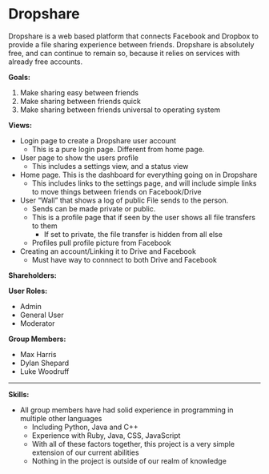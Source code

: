 Dropshare
=========
Dropshare is a web based platform that connects Facebook and Dropbox to provide a file sharing experience between friends. Dropshare is absolutely free, and can continue to remain so, because it relies on services with already free accounts.


**Goals:**

1.  Make sharing easy between friends
2.  Make sharing between friends quick
3.  Make sharing between friends universal to operating system

**Views:**
- Login page to create a Dropshare user account
    - This is a pure login page. Different from home page.
- User page to show the users profile
    - This includes a settings view, and a status view
- Home page. This is the dashboard for everything going on in Dropshare
    - This includes links to the settings page, and will include simple links to     move things between friends on Facebook/Drive
- User “Wall” that shows a log of public File sends to the person.
    - Sends can be made private or public.
    - This is a profile page that if seen by the user shows all file transfers to    them
        + If set to private, the file transfer is hidden from all else
    - Profiles pull profile picture from Facebook
- Creating an account/Linking it to Drive and Facebook
    - Must have way to connnect to both Drive and Facebook

**Shareholders:**

__User Roles:__

+   Admin  
+   General User   
+   Moderator

**Group Members:**
    
*   Max Harris
*   Dylan Shepard
*   Luke Woodruff

---

**Skills:**

- All group members have had solid experience in programming in multiple other
languages
    - Including Python, Java and C++
    - Experience with Ruby, Java, CSS, JavaScript
    - With all of these factors together, this project is a very simple extension of our current abilities 
    - Nothing in the project is outside of our realm of knowledge


